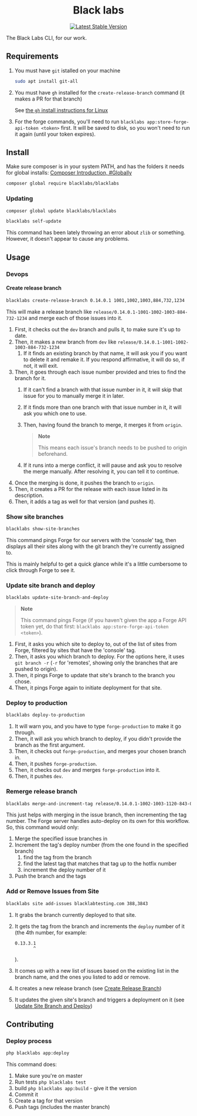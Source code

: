 <h1 align="center">Black labs</h1>

<p align="center">
  <a href="https://packagist.org/packages/blacklabs/blacklabs"><img src="https://img.shields.io/packagist/v/blacklabs/blacklabs.svg?label=stable" alt="Latest Stable Version"></a>
</p>

The Black Labs CLI, for our work.

## Requirements

1. You must have `git` istalled on your machine

    ```sh
    sudo apt install git-all
    ```

2. You must have `gh` installed for the `create-release-branch` command (it makes a PR for that branch)

    See [the `gh` install instructions for Linux](https://github.com/cli/cli/blob/trunk/docs/install_linux.md)

3. For the forge commands, you'll need to run `blacklabs app:store-forge-api-token <token>` first. It will be saved to disk, so you won't need to run it again (until your token expires).

## Install

Make sure composer is in your system PATH, and has the folders it needs for global installs: [Composer Introduction, #Globally](https://getcomposer.org/doc/00-intro.md#globally)

```sh
composer global require blacklabs/blacklabs
```

### Updating

```sh
composer global update blacklabs/blacklabs
```

```sh
blacklabs self-update
```

This command has been lately throwing an error about `zlib` or something. However, it doesn't appear to cause any problems.

## Usage

### Devops

#### Create release branch

```sh
blacklabs create-release-branch 0.14.0.1 1001,1002,1003,884,732,1234
```

This will make a release branch like `release/0.14.0.1-1001-1002-1003-884-732-1234` and merge each of those issues into it.

1. First, it checks out the `dev` branch and pulls it, to make sure it's up to date.
2. Then, it makes a new branch from `dev` like `release/0.14.0.1-1001-1002-1003-884-732-1234`
    1. If it finds an existing branch by that name, it will ask you if you want to delete it and remake it. If you respond affirmative, it will do so, if not, it will exit.
3. Then, it goes through each issue number provided and tries to find the branch for it.
    1. If it can't find a branch with that issue number in it, it will skip that issue for you to manually merge it in later.
    2. If it finds more than one branch with that issue number in it, it will ask you which one to use.
    3. Then, having found the branch to merge, it merges it from `origin`.

        > **Note**
        >
        > This means each issue's branch needs to be pushed to origin beforehand.
    4. If it runs into a merge conflict, it will pause and ask you to resolve the merge manually. After resolving it, you can tell it to continue.
4. Once the merging is done, it pushes the branch to `origin`.
5. Then, it creates a PR for the release with each issue listed in its description.
6. Then, it adds a tag as well for that version (and pushes it).

### Show site branches

```sh
blacklabs show-site-branches
```

This command pings Forge for our servers with the 'console' tag, then displays all their sites along with the git branch they're currently assigned to.

This is mainly helpful to get a quick glance while it's a little cumbersome to click through Forge to see it.

### Update site branch and deploy

```sh
blacklabs update-site-branch-and-deploy
```

> **Note**
>
> This command pings Forge (if you haven't given the app a Forge API token yet, do that first: `blacklabs app:store-forge-api-token <token>`).

1. First, it asks you which site to deploy to, out of the list of sites from Forge, filtered by sites that have the 'console' tag.
2. Then, it asks you which branch to deploy. For the options here, it uses `git branch -r` (`-r` for 'remotes', showing only the branches that are pushed to origin).
3. Then, it pings Forge to update that site's branch to the branch you chose.
4. Then, it pings Forge again to initiate deployment for that site.

### Deploy to production

```sh
blacklabs deploy-to-production
```

1. It will warn you, and you have to type `forge-production` to make it go through.
2. Then, it will ask you which branch to deploy, if you didn't provide the branch as the first argument.
3. Then, it checks out `forge-production`, and merges your chosen branch in.
4. Then, it pushes `forge-production`.
5. Then, it checks out `dev` and merges `forge-production` into it.
6. Then, it pushes `dev`.

### Remerge release branch

```sh
blacklabs merge-and-increment-tag release/0.14.0.1-1002-1003-1120-843-034 843,034
```

This just helps with merging in the issue branch, then incrementing the tag number. The Forge server handles auto-deploy on its own for this workflow. So, this command would only:

1. Merge the specified issue branches in
2. Increment the tag's deploy number (from the one found in the specified branch)
    1. find the tag from the branch
    2. find the latest tag that matches that tag up to the hotfix number
    3. increment the deploy number of it
3. Push the branch and the tags

### Add or Remove Issues from Site

```sh
blacklabs site add-issues blacklabtesting.com 388,3843
```

1. It grabs the branch currently deployed to that site.
2. It gets the tag from the branch and increments the `deploy` number of it (the 4th number, for example:
    
    ```
    0.13.3.1
           ^
    ```

    ).
3. It comes up with a new list of issues based on the existing list in the branch name, and the ones you listed to add or remove.
4. It creates a new release branch (see [Create Release Branch](#create-release-branch))
5. It updates the given site's branch and triggers a deployment on it (see [Update Site Branch and Deploy](#update-site-branch-and-deploy))

## Contributing

### Deploy process

```sh
php blacklabs app:deploy
```

This command does:

1. Make sure you're on master
2. Run tests `php blacklabs test`
3. build `php blacklabs app:build` - give it the version
4. Commit it
5. Create a tag for that version
6. Push tags (includes the master branch)
